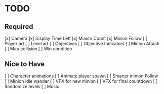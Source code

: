 # TODO

## Required

[x] Camera
[x] Display Time Left
[x] Minion Count
[x] Minion Follow
[ ] Player art
[ ] Level art
[ ] Objectives
[ ] Objective Indicators
[ ] Minion Attack
[ ] Map collision
[ ] Win condition

## Nice to Have

[ ] Character animations
[ ] Animate player spawn
[ ] Smarter minion Follow
[ ] Minion idle wander
[ ] VFX for new minion
[ ] VFX for final countdown
[ ] Randomize levels
[ ] Music
